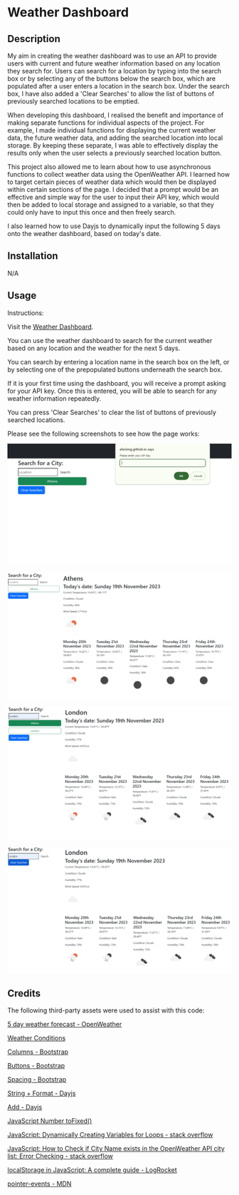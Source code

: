 # Weather Dashboard

## Description

My aim in creating the weather dashboard was to use an API to provide users with current and future weather information based on any location they search for. Users can search for a location by typing into the search box or by selecting any of the buttons below the search box, which are populated after a user enters a location in the search box. Under the search box, I have also added a 'Clear Searches' to allow the list of buttons of previously searched locations to be emptied.

When developing this dashboard, I realised the benefit and importance of making separate functions for individual aspects of the project. For example, I made individual functions for displaying the current weather data, the future weather data, and adding the searched location into local storage. By keeping these separate, I was able to effectively display the results only when the user selects a previously searched location button.

This project also allowed me to learn about how to use asynchronous functions to collect weather data using the OpenWeather API. I learned how to target certain pieces of weather data which would then be displayed within certain sections of the page. I decided that a prompt would be an effective and simple way for the user to input their API key, which would then be added to local storage and assigned to a variable, so that they could only have to input this once and then freely search.

I also learned how to use Dayjs to dynamically input the following 5 days onto the weather dashboard, based on today's date.

## Installation

N/A

## Usage

Instructions:

Visit the [Weather Dashboard](https://elenimg.github.io/Weather-Dashboard/).

You can use the weather dashboard to search for the current weather based on any location and the weather for the next 5 days. 

You can search by entering a location name in the search box on the left, or by selecting one of the prepopulated buttons underneath the search box. 

If it is your first time using the dashboard, you will receive a prompt asking for your API key. Once this is entered, you will be able to search for any weather information repeatedly.

You can press 'Clear Searches' to clear the list of buttons of previously searched locations.


Please see the following screenshots to see how the page works:

![Entering API Key](styles/images/Screenshot%201.png)

![Search for weather by clicking button](styles/images/Screenshot%202.png)

![Search for weather by inputting location name](styles/images/Screenshot%203.png)

![Clearing results](styles/images/Screenshot%204.png)



## Credits

The following third-party assets were used to assist with this code:

[5 day weather forecast - OpenWeather](https://openweathermap.org/forecast5)

[Weather Conditions](https://openweathermap.org/weather-conditions)

[Columns - Bootstrap](https://getbootstrap.com/docs/5.3/layout/columns/)

[Buttons - Bootstrap](https://getbootstrap.com/docs/5.3/components/buttons/)

[Spacing - Bootstrap](https://getbootstrap.com/docs/4.0/utilities/spacing/)

[String + Format - Dayjs](https://day.js.org/docs/en/parse/string-format)

[Add - Dayjs](https://day.js.org/docs/en/manipulate/add)

[JavaScript Number toFixed()](https://www.w3schools.com/jsref/jsref_tofixed.asp)

[JavaScript: Dynamically Creating Variables for Loops - stack overflow](https://stackoverflow.com/questions/6645067/javascript-dynamically-creating-variables-for-loops)

[JavaScript: How to Check if City Name exists in the OpenWeather API city list: Error Checking - stack overflow](https://stackoverflow.com/questions/63353240/javascript-how-to-check-if-city-name-exists-in-the-openweather-api-city-list-e)

[localStorage in JavaScript: A complete guide - LogRocket](https://blog.logrocket.com/localstorage-javascript-complete-guide/)

[pointer-events - MDN](https://developer.mozilla.org/en-US/docs/Web/CSS/pointer-events)